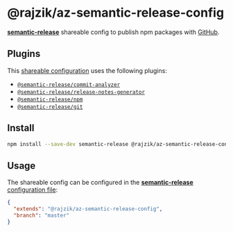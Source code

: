 # @rajzik/az-semantic-release-config

[**semantic-release**](https://github.com/semantic-release/semantic-release) shareable config to publish npm packages with [GitHub](https://github.com).

## Plugins

This [shareable configuration](https://github.com/jedmao/semantic-release-npm-github-config/blob/master/.releaserc.json) uses the following plugins:

- [`@semantic-release/commit-analyzer`](https://github.com/semantic-release/commit-analyzer)
- [`@semantic-release/release-notes-generator`](https://github.com/semantic-release/release-notes-generator)
- [`@semantic-release/npm`](https://github.com/semantic-release/npm)
- [`@semantic-release/git`](https://github.com/semantic-release/git)

## Install

```bash
npm install --save-dev semantic-release @rajzik/az-semantic-release-config
```

## Usage

The shareable config can be configured in the [**semantic-release** configuration file](https://github.com/semantic-release/semantic-release/blob/master/docs/usage/configuration.md#configuration):

```json
{
  "extends": "@rajzik/az-semantic-release-config",
  "branch": "master"
}
```
